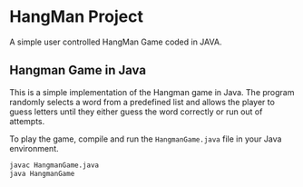 # HangMan Project
A simple user controlled HangMan Game coded in JAVA.

## Hangman Game in Java

This is a simple implementation of the Hangman game in Java. The program randomly selects a word from a predefined list and allows the player to guess letters until they either guess the word correctly or run out of attempts.

To play the game, compile and run the `HangmanGame.java` file in your Java environment.

```bash
javac HangmanGame.java
java HangmanGame
